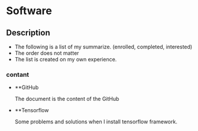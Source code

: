 # Software

## Description
- The following is a list of my summarize. (enrolled, completed, interested)
- The order does not matter
- The list is created on my own experience.

### contant

- **GitHub
  
  The document is the content of the GitHub

- **Tensorflow
  
  Some problems and solutions when I install tensorflow framework.

